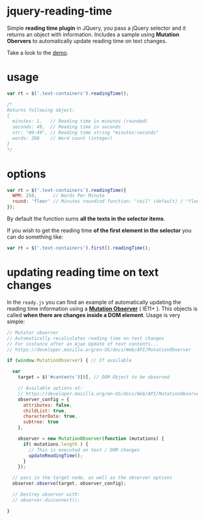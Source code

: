 # jquery-reading-time
Simple **reading time plugin** in JQuery, you pass a jQuery selector and it returns an object with information. Includes a sample using **Mutation Obervers** to automatically update reading time on text changes.

Take a look to the [demo](https://htmlpreview.github.io/?https://github.com/carloscabo/jquery-reading-time/blob/master/index.html).

# usage

````javascript
var rt = $('.text-containers').readingTime();

/*
Returns following object:
{
  minutes: 1,   // Reading time in minutes (rounded)
  seconds: 49,  // Reading time in seconds
  str: "00:49", // Reading time string "minutes:seconds"
  words: 208    // Word count (integer)
}
*/
````

# options

````javascript
var rt = $('.text-containers').readingTime({
  WPM: 250,      // Words Per Minute
  round: 'floor' // Minutes roundind function: "ceil" (default) / "floor" / null -> don't round
});
````

By default the function sums **all the texts in the selector items**.

If you wish to get the reading time **of the first element in the selector** you can do something like:

````javascript
var rt = $('.text-containers').first().readingTime();
````

# updating reading time on text changes

In the `ready.js` you can find an example of automatically updating the reading time information using a [**Mutation Observer**](https://developer.mozilla.org/en-US/docs/Web/API/MutationObserver) ( IE11+ ). This objects is called **when there are changes inside a DOM element**.
Usage is very simple:

````javascript
// Mutator observer
// Automatically recalculates reading time on text changes
// For instance after an Ajax Update of text contents...
// https://developer.mozilla.org/en-US/docs/Web/API/MutationObserver

if (window.MutationObserver) { // If available

  var
    target = $('#contents')[0], // DOM Object to be observed

    // Available options at:
    // https://developer.mozilla.org/en-US/docs/Web/API/MutationObserver
    observer_config = {
      attributes: false,
      childList: true,
      characterData: true,
      subtree: true
    },

    observer = new MutationObserver(function (mutations) {
      if( mutations.length ) {
        // This is executed on text / DOM changes
        updateReadingTime();
      }
    });

  // pass in the target node, as well as the observer options
  observer.observe(target, observer_config);

  // Destroy observer with:
  // observer.disconnect();

}
`````

